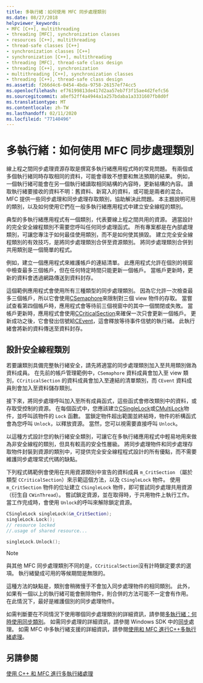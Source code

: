 ```yaml
---
title: 多執行緒：如何使用 MFC 同步處理類別
ms.date: 08/27/2018
helpviewer_keywords:
- MFC [C++], multithreading
- threading [MFC], synchronization classes
- resources [C++], multithreading
- thread-safe classes [C++]
- synchronization classes [C++]
- synchronization [C++], multithreading
- threading [MFC], thread-safe class design
- threading [C++], synchronization
- multithreading [C++], synchronization classes
- threading [C++], thread-safe class design
ms.assetid: f266d4c6-0454-4bda-9758-26157ef74cc5
ms.openlocfilehash: ef76199813de417d2aa57eb7f3f15ae4d2fefc56
ms.sourcegitcommit: a8ef52ff4a4944a1a257bdaba1a3331607fb8d0f
ms.translationtype: MT
ms.contentlocale: zh-TW
ms.lasthandoff: 02/11/2020
ms.locfileid: "77140496"
---
```

# <a name="multithreading-how-to-use-the-mfc-synchronization-classes"></a>多執行緒：如何使用 MFC 同步處理類別

線上程之間同步處理資源存取是撰寫多執行緒應用程式時的常見問題。 有兩個或多個執行緒同時存取相同的資料，可能會導致不想要和無法預期的結果。 例如，一個執行緒可能會在另一個執行緒讀取相同結構的內容時，更新結構的內容。 讀取執行緒要接收的資料不明：舊資料、新寫入的資料，或可能是兩者的混合。 MFC 提供一些同步處理和同步處理存取類別，協助解決此問題。 本主題說明可用的類別，以及如何使用它們在一般多執行緒應用程式中建立安全線程的類別。

典型的多執行緒應用程式有一個類別，代表要線上程之間共用的資源。 適當設計的完全安全線程類別不需要您呼叫任何同步處理函式。 所有專案都是在內部處理類別，可讓您專注于如何最佳使用類別，而不是如何使其損毀。 建立完全安全線程類別的有效技巧，是將同步處理類別合併至資源類別。 將同步處理類別合併到共用類別是一個簡單的程式。

例如，建立一個應用程式來維護帳戶的連結清單。 此應用程式允許在個別的視窗中檢查最多三個帳戶，但在任何特定時間只能更新一個帳戶。 當帳戶更新時，更新的資料會透過網路傳送到資料封存。

這個範例應用程式會使用所有三種類型的同步處理類別。 因為它允許一次檢查最多三個帳戶，所以它會使用[CSemaphore](../mfc/reference/csemaphore-class.md)來限制對三個 view 物件的存取。 當嘗試查看第四個帳戶時，應用程式會等待前三個視窗中的其中一個關閉或失敗。 當帳戶更新時，應用程式會使用[CCriticalSection](../mfc/reference/ccriticalsection-class.md)來確保一次只會更新一個帳戶。 更新成功之後，它會發出信號給[CEvent](../mfc/reference/cevent-class.md)，這會釋放等待事件信號的執行緒。 此執行緒會將新的資料傳送至資料封存。

## <a name="_mfc_designing_a_thread.2d.safe_class"></a>設計安全線程類別

若要讓類別具備完整執行緒安全，請先將適當的同步處理類別加入至共用類別做為資料成員。 在先前的帳戶管理範例中，`CSemaphore` 資料成員會加入至 view 類別，`CCriticalSection` 的資料成員會加入至連結的清單類別，而 `CEvent` 資料成員則會加入至資料儲存類別。

接下來，將同步處理呼叫加入至所有成員函式，這些函式會修改類別中的資料，或存取受控制的資源。 在每個函式中，您應該建立[CSingleLock](../mfc/reference/csinglelock-class.md)或[CMultiLock](../mfc/reference/cmultilock-class.md)物件，並呼叫該物件的 `Lock` 函數。 當鎖定物件超出範圍並終結時，物件的析構函式會為您呼叫 `Unlock`，以釋放資源。 當然，您可以視需要直接呼叫 `Unlock`。

以這種方式設計您的執行緒安全類別，可讓它在多執行緒應用程式中輕易地用來做為非安全線程的類別，但具有較高的安全性層級。 將同步處理物件和同步處理存取物件封裝到資源的類別中，可提供完全安全線程程式設計的所有優點，而不需要維護同步處理常式代碼的缺點。

下列程式碼範例會使用在共用資源類別中宣告的資料成員 `m_CritSection` （屬於類型 `CCriticalSection`）來示範這個方法，以及 `CSingleLock` 物件。 使用 `m_CritSection` 物件的位址建立 `CSingleLock` 物件，即可嘗試同步處理共用資源（衍生自 `CWinThread`）。 嘗試鎖定資源，並在取得時，于共用物件上執行工作。 當工作完成時，會使用 `Unlock`的呼叫來解除鎖定資源。

```cpp
CSingleLock singleLock(&m_CritSection);
singleLock.Lock();
// resource locked
//.usage of shared resource...

singleLock.Unlock();
```

> [!NOTE]
> 與其他 MFC 同步處理類別不同的是，`CCriticalSection`沒有計時鎖定要求的選項。 執行緒變成可用的等候期間是無限的。

這種方法的缺點是，類別會稍微慢于不會加入同步處理物件的相同類別。 此外，如果有一個以上的執行緒可能會刪除物件，則合併的方法可能不一定會有作用。 在此情況下，最好是維護個別的同步處理物件。

如需判斷要在不同情況下使用哪個同步處理類別的詳細資訊，請參閱[多執行緒：何時使用同步類別](multithreading-when-to-use-the-synchronization-classes.md)。 如需同步處理的詳細資訊，請參閱 Windows SDK 中的[同步](/windows/win32/Sync/synchronization)處理。 如需 MFC 中多執行緒支援的詳細資訊，請參閱[使用和 MFC 進行C++多執行緒處理](multithreading-with-cpp-and-mfc.md)。

## <a name="see-also"></a>另請參閱

[使用 C++ 和 MFC 進行多執行緒處理](multithreading-with-cpp-and-mfc.md)
